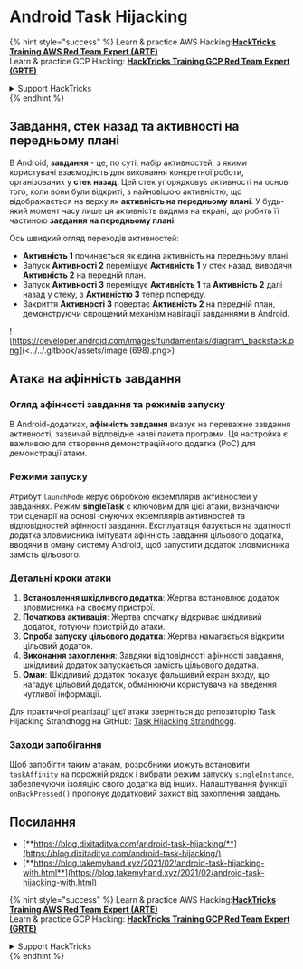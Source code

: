 # Android Task Hijacking

{% hint style="success" %}
Learn & practice AWS Hacking:<img src="/.gitbook/assets/arte.png" alt="" data-size="line">[**HackTricks Training AWS Red Team Expert (ARTE)**](https://training.hacktricks.xyz/courses/arte)<img src="/.gitbook/assets/arte.png" alt="" data-size="line">\
Learn & practice GCP Hacking: <img src="/.gitbook/assets/grte.png" alt="" data-size="line">[**HackTricks Training GCP Red Team Expert (GRTE)**<img src="/.gitbook/assets/grte.png" alt="" data-size="line">](https://training.hacktricks.xyz/courses/grte)

<details>

<summary>Support HackTricks</summary>

* Check the [**subscription plans**](https://github.com/sponsors/carlospolop)!
* **Join the** 💬 [**Discord group**](https://discord.gg/hRep4RUj7f) or the [**telegram group**](https://t.me/peass) or **follow** us on **Twitter** 🐦 [**@hacktricks\_live**](https://twitter.com/hacktricks\_live)**.**
* **Share hacking tricks by submitting PRs to the** [**HackTricks**](https://github.com/carlospolop/hacktricks) and [**HackTricks Cloud**](https://github.com/carlospolop/hacktricks-cloud) github repos.

</details>
{% endhint %}

## Завдання, стек назад та активності на передньому плані

В Android, **завдання** - це, по суті, набір активностей, з якими користувачі взаємодіють для виконання конкретної роботи, організованих у **стек назад**. Цей стек упорядковує активності на основі того, коли вони були відкриті, з найновішою активністю, що відображається на верху як **активність на передньому плані**. У будь-який момент часу лише ця активність видима на екрані, що робить її частиною **завдання на передньому плані**.

Ось швидкий огляд переходів активностей:

* **Активність 1** починається як єдина активність на передньому плані.
* Запуск **Активності 2** переміщує **Активність 1** у стек назад, виводячи **Активність 2** на передній план.
* Запуск **Активності 3** переміщує **Активність 1** та **Активність 2** далі назад у стеку, з **Активністю 3** тепер попереду.
* Закриття **Активності 3** повертає **Активність 2** на передній план, демонструючи спрощений механізм навігації завданнями в Android.

![https://developer.android.com/images/fundamentals/diagram\_backstack.png](<../../.gitbook/assets/image (698).png>)

## Атака на афінність завдання

### Огляд афінності завдання та режимів запуску

В Android-додатках, **афінність завдання** вказує на переважне завдання активності, зазвичай відповідне назві пакета програми. Ця настройка є важливою для створення демонстраційного додатка (PoC) для демонстрації атаки.

### Режими запуску

Атрибут `launchMode` керує обробкою екземплярів активностей у завданнях. Режим **singleTask** є ключовим для цієї атаки, визначаючи три сценарії на основі існуючих екземплярів активностей та відповідностей афінності завдання. Експлуатація базується на здатності додатка зловмисника імітувати афінність завдання цільового додатка, вводячи в оману систему Android, щоб запустити додаток зловмисника замість цільового.

### Детальні кроки атаки

1. **Встановлення шкідливого додатка**: Жертва встановлює додаток зловмисника на своєму пристрої.
2. **Початкова активація**: Жертва спочатку відкриває шкідливий додаток, готуючи пристрій до атаки.
3. **Спроба запуску цільового додатка**: Жертва намагається відкрити цільовий додаток.
4. **Виконання захоплення**: Завдяки відповідності афінності завдання, шкідливий додаток запускається замість цільового додатка.
5. **Оман**: Шкідливий додаток показує фальшивий екран входу, що нагадує цільовий додаток, обманюючи користувача на введення чутливої інформації.

Для практичної реалізації цієї атаки зверніться до репозиторію Task Hijacking Strandhogg на GitHub: [Task Hijacking Strandhogg](https://github.com/az0mb13/Task\_Hijacking\_Strandhogg).

### Заходи запобігання

Щоб запобігти таким атакам, розробники можуть встановити `taskAffinity` на порожній рядок і вибрати режим запуску `singleInstance`, забезпечуючи ізоляцію свого додатка від інших. Налаштування функції `onBackPressed()` пропонує додатковий захист від захоплення завдань.

## **Посилання**

* [**https://blog.dixitaditya.com/android-task-hijacking/**](https://blog.dixitaditya.com/android-task-hijacking/)
* [**https://blog.takemyhand.xyz/2021/02/android-task-hijacking-with.html**](https://blog.takemyhand.xyz/2021/02/android-task-hijacking-with.html)


{% hint style="success" %}
Learn & practice AWS Hacking:<img src="/.gitbook/assets/arte.png" alt="" data-size="line">[**HackTricks Training AWS Red Team Expert (ARTE)**](https://training.hacktricks.xyz/courses/arte)<img src="/.gitbook/assets/arte.png" alt="" data-size="line">\
Learn & practice GCP Hacking: <img src="/.gitbook/assets/grte.png" alt="" data-size="line">[**HackTricks Training GCP Red Team Expert (GRTE)**<img src="/.gitbook/assets/grte.png" alt="" data-size="line">](https://training.hacktricks.xyz/courses/grte)

<details>

<summary>Support HackTricks</summary>

* Check the [**subscription plans**](https://github.com/sponsors/carlospolop)!
* **Join the** 💬 [**Discord group**](https://discord.gg/hRep4RUj7f) or the [**telegram group**](https://t.me/peass) or **follow** us on **Twitter** 🐦 [**@hacktricks\_live**](https://twitter.com/hacktricks\_live)**.**
* **Share hacking tricks by submitting PRs to the** [**HackTricks**](https://github.com/carlospolop/hacktricks) and [**HackTricks Cloud**](https://github.com/carlospolop/hacktricks-cloud) github repos.

</details>
{% endhint %}
